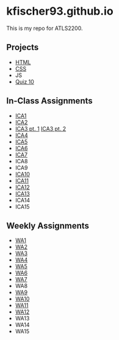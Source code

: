 # kfischer93.github.io

This is my repo for ATLS2200.

## Projects

- <a href="https://kfischer93.github.io/quarter-term/page5.html">HTML</a>
- <a href="https://kfischer93.github.io/css-midterm/cssMid.html">CSS</a>
- JS
- <a href="https://kfischer93.github.io/ica/quiz/cats.html">Quiz 10</a>

## In-Class Assignments

- <a href="https://github.com/kfischer93/kfischer93.github.io/blob/main/Fischer_Katie_inclassactivity1.pdf">ICA1</a> 
- <a href="https://github.com/kfischer93/kfischer93.github.io/blob/main/Copy%20of%20ICA2%20--%20Exploring%20Directory%20Structures%20(Week%202).pdf">ICA2</a> 
- <a href="https://kfischer93.github.io/ica/ica3a-fischer.html"> ICA3 pt. 1</a> <a href="https://kfischer93.github.io/ica/ica3-part2/ica3-part2.html"> ICA3 pt. 2</a> 
- <a href="https://kfischer93.github.io/ica/ica4.html"> ICA4</a>
- <a href="https://kfischer93.github.io/ica/ica5.html"> ICA5</a>
- <a href="https://kfischer93.github.io/ica/ica6-part1.html"> ICA6</a>
- <a href="https://kfischer93.github.io/ica/ica7.html"> ICA7</a>
- ICA8
- ICA9
- <a href="https://kfischer93.github.io/ica/ica10.html"> ICA10</a>
- <a href="https://kfischer93.github.io/ica/ica11.html"> ICA11</a>
- <a href="https://kfischer93.github.io/ica/balls.html"> ICA12</a>
- <a href="https://kfischer93.github.io/wa/WA13.html"> ICA13</a>
- ICA14
- ICA15

## Weekly Assignments

- <a href="https://kfischer93.github.io/wa/wa1.html">WA1</a> 
- <a href="https://kfischer93.github.io/wa/wa2.html">WA2</a>
- <a href="https://kfischer93.github.io/wa/wa3.html">WA3</a>
- <a href="https://kfischer93.github.io/wa/wa4.html">WA4</a>
- <a href="https://kfischer93.github.io/wa/WA5.html">WA5</a>
- <a href="https://kfischer93.github.io/wa/wa6.html">WA6</a>
- <a href="https://kfischer93.github.io/wa/wa7.html">WA7</a>
- WA8
- <a href="https://kfischer93.github.io/wa/wa9.html">WA9</a>
- <a href="https://kfischer93.github.io/wa/wa10/wa10.html">WA10</a>
- <a href="https://kfischer93.github.io/wa/wa11.html">WA11</a>
- <a href="https://kfischer93.github.io/wa/WA12.html">WA12</a>
- WA13
- WA14
- WA15
